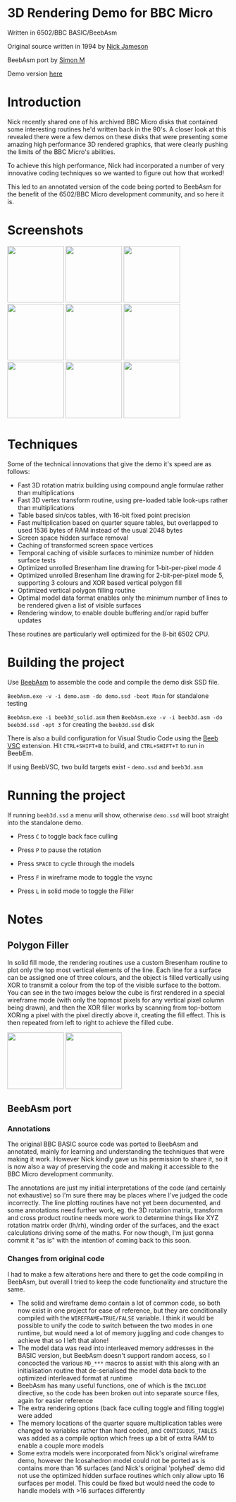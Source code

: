 # 3D Rendering Demo for BBC Micro

Written in 6502/BBC BASIC/BeebAsm

Original source written in 1994 by [Nick Jameson](http://nojameson.net/)

BeebAsm port by [Simon M](https://github.com/simondotm)

Demo version [here](https://bitshifters.github.io/jsbeeb/?disc=https://bitshifters.github.io/content/wip/sd-beeb3d.ssd&autoboot&model=Master)

# Introduction

Nick recently shared one of his archived BBC Micro disks that contained some interesting routines he'd written back in the 90's. A closer look at this revealed there were a few demos on these disks that were presenting some amazing high performance 3D rendered graphics, that were clearly pushing the limits of the BBC Micro's abilities.

To achieve this high performance, Nick had incorporated a number of very innovative coding techniques so we wanted to figure out how that worked!

This led to an annotated version of the code being ported to BeebAsm for the benefit of the 6502/BBC Micro development community, and so here it is.

# Screenshots

<img src="https://raw.githubusercontent.com/simondotm/bbc-micro-3d/master/images/wireframe1.png" width="128" >
<img src="https://raw.githubusercontent.com/simondotm/bbc-micro-3d/master/images/wireframe2.png" width="128" >
<img src="https://raw.githubusercontent.com/simondotm/bbc-micro-3d/master/images/wireframe3.png" width="128" >
<img src="https://raw.githubusercontent.com/simondotm/bbc-micro-3d/master/images/wireframe4.png" width="128" >
<img src="https://raw.githubusercontent.com/simondotm/bbc-micro-3d/master/images/wireframe5.png" width="128" >
<img src="https://raw.githubusercontent.com/simondotm/bbc-micro-3d/master/images/wireframe6.png" width="128" >
<img src="https://raw.githubusercontent.com/simondotm/bbc-micro-3d/master/images/filled1.png" width="128" >
<img src="https://raw.githubusercontent.com/simondotm/bbc-micro-3d/master/images/filled2.png" width="128" >
<img src="https://raw.githubusercontent.com/simondotm/bbc-micro-3d/master/images/filled3.png" width="128" >



# Techniques

Some of the technical innovations that give the demo it's speed are as follows:
- Fast 3D rotation matrix building using compound angle formulae rather than multiplications
- Fast 3D vertex transform routine, using pre-loaded table look-ups rather than multiplications
- Table based sin/cos tables, with 16-bit fixed point precision
- Fast multiplication based on quarter square tables, but overlapped to used 1536 bytes of RAM instead of the usual 2048 bytes
- Screen space hidden surface removal
- Caching of transformed screen space vertices
- Temporal caching of visible surfaces to minimize number of hidden surface tests
- Optimized unrolled Bresenham line drawing for 1-bit-per-pixel mode 4
- Optimized unrolled Bresenham line drawing for 2-bit-per-pixel mode 5, supporting 3 colours and XOR based vertical polygon fill
- Optimized vertical polygon filling routine
- Optimal model data format enables only the minimum number of lines to be rendered given a list of visible surfaces
- Rendering window, to enable double buffering and/or rapid buffer updates

These routines are particularly well optimized for the 8-bit 6502 CPU.


# Building the project

Use [BeebAsm](https://github.com/tom-seddon/beebasm) to assemble the code and compile the demo disk SSD file.

`BeebAsm.exe -v -i demo.asm -do demo.ssd -boot Main` for standalone testing

`BeebAsm.exe -i beeb3d_solid.asm` then `BeebAsm.exe -v -i beeb3d.asm -do beeb3d.ssd -opt 3` for creating the `beeb3d.ssd` disk

There is also a build configuration for Visual Studio Code using the [Beeb VSC](https://marketplace.visualstudio.com/items?itemName=simondotm.beeb-vsc) extension. Hit `CTRL+SHIFT+B` to build, and `CTRL+SHIFT+T` to run in BeebEm.

If using BeebVSC, two build targets exist - `demo.ssd` and `beeb3d.asm`

# Running the project

If running `beeb3d.ssd` a menu will show, otherwise `demo.ssd` will boot straight into the standalone demo.

- Press `C` to toggle back face culling
- Press `P` to pause the rotation
- Press `SPACE` to cycle through the models


- Press `F` in wireframe mode to toggle the vsync
- Press `L` in solid mode to toggle the Filler


# Notes

## Polygon Filler

In solid fill mode, the rendering routines use a custom Bresenham routine to plot only the top most vertical elements of the line. Each line for a surface can be assigned one of three colours, and the object is filled vertically using XOR to transmit a colour from the top of the visible surface to the bottom. You can see in the two images below the cube is first rendered in a special wireframe mode (with only the topmost pixels for any vertical pixel column being drawn), and then the XOR filler works by scanning from top-bottom XORing a pixel with the pixel directly above it, creating the fill effect. This is then repeated from left to right to achieve the filled cube.  

<img src="https://raw.githubusercontent.com/simondotm/bbc-micro-3d/master/images/xor1.png" width="128" >
<img src="https://raw.githubusercontent.com/simondotm/bbc-micro-3d/master/images/xor2.png" width="128" >

## BeebAsm port

### Annotations
The original BBC BASIC source code was ported to BeebAsm and annotated, mainly for learning and understanding the techniques that were making it work. However Nick kindly gave us his permission to share it, so it is now also a way of preserving the code and making it accessible to the BBC Micro development community. 

The annotations are just my initial interpretations of the code (and certainly not exhaustive) so I'm sure there may be places where I've judged the code incorrectly. The line plotting routines have not yet been documented, and some annotations need further work, eg. the 3D rotation matrix, transform and cross product routine needs more work to determine things like XYZ rotation matrix order (lh/rh), winding order of the surfaces, and the exact calculations driving some of the maths. For now though, I'm just gonna commit it "as is" with the intention of coming back to this soon.

### Changes from original code
I had to make a few alterations here and there to get the code compiling in BeebAsm, but overall I tried to keep the code functionality and structure the same. 

- The solid and wireframe demo contain a lot of common code, so both now exist in one project for ease of reference, but they are conditionally compiled with the `WIREFRAME=TRUE/FALSE` variable. I think it would be possible to unify the code to switch between the two modes in one runtime, but would need a lot of memory juggling and code changes to achieve that so I left that alone!
- The model data was read into interleaved memory addresses in the BASIC version, but BeebAsm doesn't support random access, so I concocted the various `MD_***` macros to assist with this along with an initialisation routine that de-serialised the model data back to the optimized interleaved format at runtime
- BeebAsm has many useful functions, one of which is the `INCLUDE` directive, so the code has been broken out into separate source files, again for easier reference
- The extra rendering options (back face culling toggle and filling toggle) were added
- The memory locations of the quarter square multiplication tables were changed to variables rather than hard coded, and `CONTIGUOUS_TABLES` was added as a compile option which frees up a bit of extra RAM to enable a couple more models
- Some extra models were incorporated from Nick's original wireframe demo, however the Icosahedron model could not be ported as is contains more than 16 surfaces (and Nick's original 'polyhed' demo did not use the optimized hidden surface routines which only allow upto 16 surfaces per model. This could be fixed but would need the code to handle models with >16 surfaces differently







